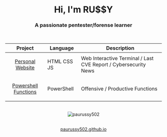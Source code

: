 <h1 align="center">Hi, I'm RU$$Y</h1>
<h3 align="center">A passionate pentester/forense learner</h3>
<br>
<div align="center">

| Project | Language | Description |
|---------|----------|-------------|
| <p align="center"><a href="https://paurussy502.github.io/">Personal Website</a></p> | HTML CSS JS | Web Interactive Terminal / Last CVE Report / Cybersecurity News |
| <p align="center"><a href="https://github.com/PauRussy502/PowerShell-Functions.git">Powershell Functions</a></p> | PowerShell | Offensive / Productive Functions |

</div><br>

<div align="center" style="border-radius:10px;"><img align="center" src="https://github-readme-stats.vercel.app/api/top-langs?username=paurussy502&show_icons=true&theme=tokyonight&hide_border=true&locale=en&layout=compact" alt="paurussy502"></div><br>

<p align="center"><a href="https://paurussy502.github.io">paurussy502.github.io</a></p>
